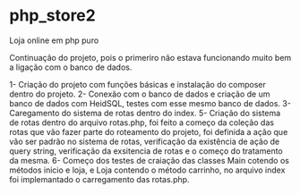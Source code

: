 # php_store2
 Loja online em php puro

 Continuação do projeto, pois o primeriro não estava funcionando muito bem a ligação com o banco de dados.

 1- Criação do projeto com funções básicas e instalação do composer dentro do projeto.
 2- Conexão com o banco de dados e criação de um banco de dados com HeidSQL, testes com esse mesmo banco de dados.
 3- Caregamento do sistema de rotas dentro do index.
 5- Criação do sistema de rotas dentro do arquivo rotas.php, foi feito a começo da coleção das rotas que vão fazer parte do roteamento do projeto, foi definida a ação que vão ser padrão no sistema de rotas, verificação da existência de ação de query string, verificação da exsitencia de rotas e o começo do tratamento da mesma.
 6- Começo dos testes de craiação das classes Main cotendo os métodos inicio e  loja, e Loja contendo o método carrinho, no arquivo index foi implemantado o carregamento das rotas.php.
